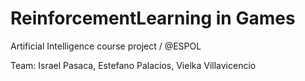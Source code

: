 # ReinforcementLearning in Games
Artificial Intelligence course project / @ESPOL

Team: Israel Pasaca, Estefano Palacios, Vielka Villavicencio
